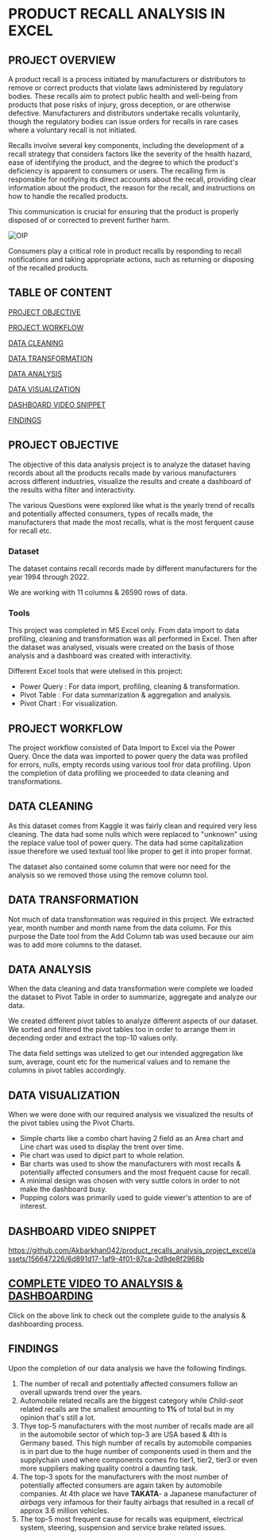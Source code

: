 # PRODUCT RECALL ANALYSIS IN EXCEL

## PROJECT OVERVIEW

A product recall is a process initiated by manufacturers or distributors to remove or correct products that violate laws administered by regulatory bodies. These recalls aim to protect public health and well-being from products that pose risks of injury, gross deception, or are otherwise defective. Manufacturers and distributors undertake recalls voluntarily, though the regulatory bodies can issue orders for recalls in rare cases where a voluntary recall is not initiated.

Recalls involve several key components, including the development of a recall strategy that considers factors like the severity of the health hazard, ease of identifying the product, and the degree to which the product's deficiency is apparent to consumers or users. The recalling firm is responsible for notifying its direct accounts about the recall, providing clear information about the product, the reason for the recall, and instructions on how to handle the recalled products.

This communication is crucial for ensuring that the product is properly disposed of or corrected to prevent further harm.


![OIP](https://github.com/Akbarkhan042/product_recalls_analysis_project_excel/assets/156647226/b7d0da7e-7dc7-42f2-a527-514d46036a66)


Consumers play a critical role in product recalls by responding to recall notifications and taking appropriate actions, such as returning or disposing of the recalled products.


## TABLE OF CONTENT
[PROJECT OBJECTIVE](#project-objective)

[PROJECT WORKFLOW](#project-workflow)

[DATA CLEANING](#data-cleaning)

[DATA TRANSFORMATION](#data-transformation)

[DATA ANALYSIS](#data-analysis)

[DATA VISUALIZATION](#data-visualization)

[DASHBOARD VIDEO SNIPPET](#dashboard-video-snippet)

[FINDINGS](#findings)





## PROJECT OBJECTIVE

The objective of this data analysis project is to analyze the dataset having records about all the products recalls made by various manufacturers across different industries, visualize the results and create a dashboard of the results witha filter and interactivity.

The various Questions were explored like what is the  yearly trend of recalls and potentially affected consumers, types of recalls made, the manufacturers that made the most recalls, what is the most ferquent cause for recall etc.

### Dataset
The dataset contains recall records made by different manufacturers for the year 1994 through 2022.

We are working with 11 columns & 26590 rows of data.

### Tools
This project was completed in MS Excel only. From data import to data profiling, cleaning and transformation was all performed in Excel. Then after the dataset was analysed, visuals were created on the basis of those analysis and a dashboard was created with interactivity.

Different Excel tools that were utelised in this project:
- Power Query  : For data import, profiling, cleaning & transformation.
- Pivot Table  : For data summarization & aggregation and analysis.
- Pivot Chart  : For visualization.

## PROJECT WORKFLOW

The project workflow consisted of Data Import to Excel via the Power Query. Once the data was imported to power query the data was profiled for errors, nulls, empty records using various tool fror data profiling. Upon the completion of data profiling we proceeded to data cleaning and transformations.

## DATA CLEANING

As this dataset comes from Kaggle it was fairly clean and required very less cleaning. The data had some nulls which were replaced to "unknown" using the replace value tool of power query. The data had some capitalization issue therefore we used textual tool like proper to get it into proper format.

The dataset also contained some column that were nor need for the analysis so we removed those using the remove column tool.

## DATA TRANSFORMATION

Not much of data transformation was required in this project.
We extracted year, month number and month name from the data column. For this purpose the Date tool from the Add Column tab was used because our aim was to add more columns to the dataset.


## DATA ANALYSIS

When the data cleaning and data transformation were complete we loaded the dataset to Pivot Table in order to summarize, aggregate and analyze our data.

We created different pivot tables to analyze different aspects of our dataset. We sorted and filtered the pivot tables too in order to arrange them in decending order and extract the top-10 values only.

The data field settings was utelized to get our intended aggregation like sum, average, count etc for the numerical values and to remane the columns in pivot tables accordingly.

## DATA VISUALIZATION

When we were done with our required analysis we visualized the results of the pivot tables using the Pivot Charts.

- Simple charts like a combo chart having 2 field as an Area chart and Line chart was used to display the trent over time.
- Pie chart was used to dipict part to whole relation.
- Bar charts was used to show the manufacturers with most recalls & potentially affected consumers and the most frequent cause for recall.
- A minimal design was chosen with very suttle colors in order to not make the dashboard busy.
- Popping colors was primarily used to guide viewer's attention to are of interest.

  

## **DASHBOARD VIDEO SNIPPET**



https://github.com/Akbarkhan042/product_recalls_analysis_project_excel/assets/156647226/6d891d17-1af9-4f01-87ca-2d9de8f2968b


## [COMPLETE VIDEO TO ANALYSIS & DASHBOARDING](https://youtu.be/J0spVMG0zFE)
Click on the above link to check out the complete guide to the analysis & dashboarding process.


## FINDINGS

Upon the completion of our data analysis we have the following findings.

1. The number of recall and potentially affected consumers follow an overall upwards trend over the years.
2. Automobile related recalls are the biggest category while *Child-seat* related recalls are the smallest amounting to **1%** of total but in my opinion that's still a lot.
3. Thye top-5 manufacturers with the most number of recalls made are all in the automobile sector of which top-3 are USA based & 4th is Germany based. This high number of recalls by automobile companies is in part due to the huge number of components used in them and the supplychain used where components comes fro tier1, tier2, tier3 or even more suppliers making quality control a daunting task.
4. The top-3 spots for the manufacturers with the most number of potentially affected consumers are again taken by automobile companies. At 4th place we have **TAKATA**- a Japanese manufacturer of *airbags* very infamous for their faulty airbags that resulted in a recall of approx 3.6 million vehicles.
5. The top-5 most frequent cause for recalls was equipment, electrical system, steering, suspension and service brake related issues.






